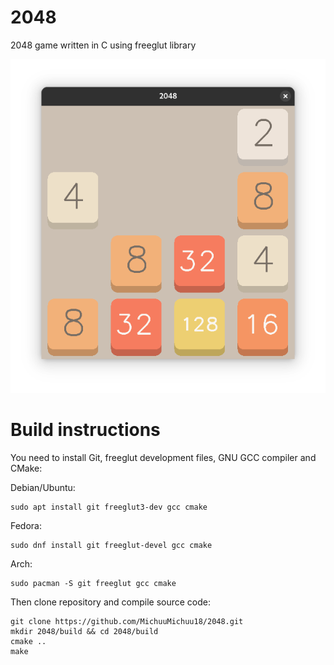 # 2048
2048 game written in C using freeglut library

![Game screenshot](screenshot.png)

# Build instructions

You need to install Git, freeglut development files, GNU GCC compiler and CMake:

Debian/Ubuntu:
````
sudo apt install git freeglut3-dev gcc cmake
````

Fedora:
````
sudo dnf install git freeglut-devel gcc cmake
````

Arch:
````
sudo pacman -S git freeglut gcc cmake
````

Then clone repository and compile source code:

````
git clone https://github.com/MichuuMichuu18/2048.git
mkdir 2048/build && cd 2048/build
cmake ..
make
````

